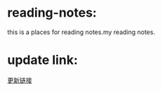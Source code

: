 # reading-notes:
this is a places for reading notes.my reading notes.

# update link:
[更新链接](https://github.com/small-Teenager/reading-notes.git)  
